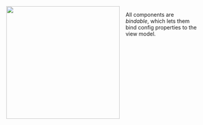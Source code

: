 <img src="resources/images/views/BindableComponentUML.jpg" width="300" style="float:left; margin-right: 16px">

All components are *bindable*, which lets them bind config properties to 
the view model. 




